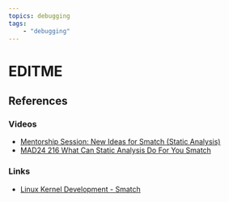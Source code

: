 ```yaml
---
topics: debugging
tags:
    - "debugging"
---
```


# EDITME

## References

### Videos

- [Mentorship Session: New Ideas for Smatch (Static Analysis)](https://youtu.be/zZGvKcPYhe0)
- [MAD24 216 What Can Static Analysis Do For You Smatch](https://youtu.be/wO_4w9-emrs)

### Links

- [Linux Kernel Development - Smatch](https://javiercarrascocruz.github.io/smatch)

